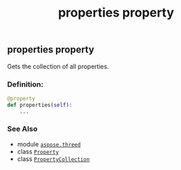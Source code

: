 ﻿---
title: properties property
second_title: Aspose.3D for Python via .NET API References
description: 
type: docs
weight: 100
url: /aspose.threed/property/properties/
is_root: false
---

## properties property


Gets the collection of all properties.
### Definition:
```python
@property
def properties(self):
    ...
```

### See Also
* module [`aspose.threed`](../../)
* class [`Property`](/3d/python-net/aspose.threed/property)
* class [`PropertyCollection`](/3d/python-net/aspose.threed/propertycollection)
